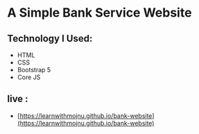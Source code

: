# A Simple Bank Service Website
## Technology I Used:
- HTML
- CSS
- Bootstrap 5
- Core JS

## live : 
- [https://learnwithmojnu.github.io/bank-website](https://learnwithmojnu.github.io/bank-website)
